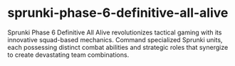 # sprunki-phase-6-definitive-all-alive
Sprunki Phase 6 Definitive All Alive revolutionizes tactical gaming with its innovative squad-based mechanics. Command specialized Sprunki units, each possessing distinct combat abilities and strategic roles that synergize to create devastating team combinations.
